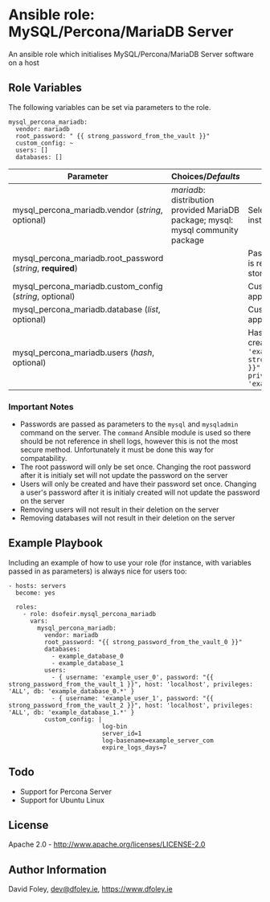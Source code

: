 # Ansible role: MySQL/Percona/MariaDB Server

An ansible role which initialises MySQL/Percona/MariaDB Server software on a host

## Role Variables

The following variables can be set via parameters to the role.

    mysql_percona_mariadb:
      vendor: mariadb
      root_password: " {{ strong_password_from_the_vault }}"
      custom_config: ~
      users: []
      databases: []

Parameter | Choices/_Defaults_ | Comments
--- | --- | ---
mysql_percona_mariadb.vendor (_string_, optional) | _mariadb_: distribution provided MariaDB package; mysql: mysql community package | Select what server software is installed
mysql_percona_mariadb.root_password (_string_, **required**) | | Password for root user account. It is reccommended that this be stored in the Ansible Vault
mysql_percona_mariadb.custom_config (_string_, optional) | | Custom configuration which is appended to `/etc/my.cnf`
mysql_percona_mariadb.database (_list_, optional) | | Custom configuration which is appended to `/etc/my.cnf`
mysql_percona_mariadb.users (_hash_, optional) | | Hash containing users to be created of the form: `{ username: 'example_user_1', password: "{{ strong_password_from_the_vault_2 }}", host: 'localhost', privileges: 'ALL', db: 'example_database_1.*' }`

### Important Notes

* Passwords are passed as parameters to the `mysql` and `mysqladmin` command on the server. The `command` Ansible module is used so there should be not reference in shell logs, however this is not the most secure method. Unfortunately it must be done this way for compatability.
* The root password will only be set once. Changing the root password after it is initialy set will not update the password on the server
* Users will only be created and have their password set once. Changing a user's password after it is initialy created will not update the password on the server
* Removing users will not result in their deletion on the server
* Removing databases will not result in their deletion on the server

## Example Playbook

Including an example of how to use your role (for instance, with variables passed in as parameters) is always nice for users too:

    - hosts: servers
      become: yes

      roles:
        - role: dsofeir.mysql_percona_mariadb
          vars:
            mysql_percona_mariadb:
              vendor: mariadb
              root_password: "{{ strong_password_from_the_vault_0 }}"
              databases:
                - example_database_0
                - example_database_1
              users:
                - { username: 'example_user_0', password: "{{ strong_password_from_the_vault_1 }}", host: 'localhost', privileges: 'ALL', db: 'example_database_0.*' }
                - { username: 'example_user_1', password: "{{ strong_password_from_the_vault_2 }}", host: 'localhost', privileges: 'ALL', db: 'example_database_1.*' }
              custom_config: |
                              log-bin
                              server_id=1
                              log-basename=example_server_com
                              expire_logs_days=7

## Todo

* Support for Percona Server
* Support for Ubuntu Linux

## License

Apache 2.0 -  http://www.apache.org/licenses/LICENSE-2.0

## Author Information

David Foley, dev@dfoley.ie, https://www.dfoley.ie
